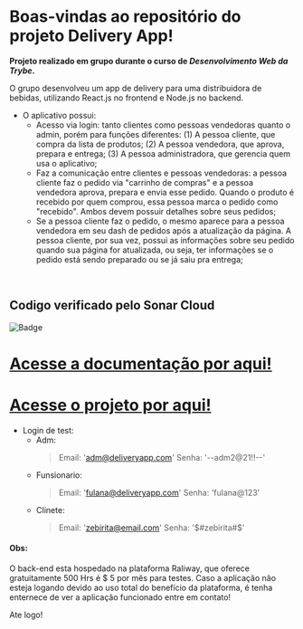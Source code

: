  # Boas-vindas ao repositório do projeto Delivery App!

<strong>Projeto realizado em grupo durante o curso de _Desenvolvimento Web da Trybe_.</strong>

  O grupo desenvolveu um app de delivery para uma distribuidora de bebidas, utilizando React.js no frontend e Node.js no backend.
  
 *  O aplicativo possui:
    - Acesso via login: tanto clientes como pessoas vendedoras quanto o admin,  porém para funções diferentes: (1) A pessoa cliente, que compra da lista de produtos; (2) A pessoa vendedora, que aprova, prepara e entrega; (3) A pessoa administradora, que gerencia quem usa o aplicativo;
    - Faz a comunicação entre clientes e pessoas vendedoras: a pessoa cliente faz o pedido via "carrinho de compras" e a pessoa vendedora aprova, prepara e envia esse pedido. Quando o produto é recebido por quem comprou, essa pessoa marca o pedido como "recebido". Ambos devem possuir detalhes sobre seus pedidos;
    - Se a pessoa cliente faz o pedido, o mesmo aparece para a pessoa vendedora em seu dash de pedidos após a atualização da página. A pessoa cliente, por sua vez, possui as informações sobre seu pedido quando sua página for atualizada, ou seja, ter informações se o pedido está sendo preparado ou se já saiu pra entrega;

<br>

## Codigo verificado pelo Sonar Cloud
![Badge](https://live.staticflickr.com/65535/52881795092_a569186e51_n.jpg)

# [Acesse a documentação por aqui!](https://documenter.getpostman.com/view/25807192/2s93CHvFGo)
# <a href="https://delivery-app-amber.vercel.app/login" target="_blank">Acesse o projeto por aqui!</a>
  * Login de test:
    - Adm: 
      > Email: 'adm@deliveryapp.com'
      > Senha: '--adm2@21!!--'
    - Funsionario:
      > Email: 'fulana@deliveryapp.com'
      > Senha: 'fulana@123'
    - Clinete:
      > Email: 'zebirita@email.com'
      > Senha: '$#zebirita#$'
      
#### Obs:
O back-end esta hospedado na plataforma Raliway, que oferece gratuitamente 500 Hrs é $ 5 por mês para testes.
Caso a aplicação não esteja logando devido ao uso total do benefício da plataforma, é tenha enternece de ver a aplicação funcionado entre em contato!

Ate logo!

